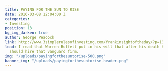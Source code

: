 ```yaml
---
title: PAYING FOR THE SUN TO RISE
date: 2016-03-08 12:04:00 Z
categories:
- Investing
position: 13
bg_img_darken: true
author: George Peacock
link: http://www.3simplerulesofinvesting.com/frankinsightoftheday/?p=1327
lead: I read that Warren Buffett put in his will that after his death his trustees
  should hire that vanguard firm.
img: "/uploads/payingforthesuntorise-500.png"
banner_img: "/uploads/payingforthesuntorise-header.png"
---
```


